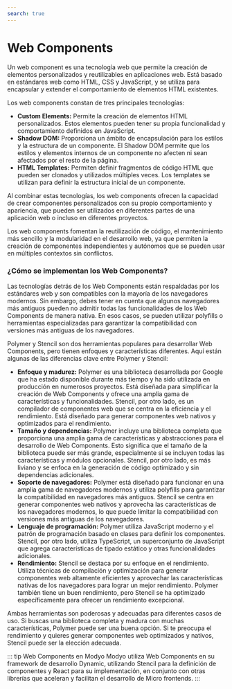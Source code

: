 ```yaml
---
search: true
---
```


# Web Components

Un web component es una tecnología web que permite la creación de elementos personalizados y reutilizables en
aplicaciones web. Está basado en estándares web como HTML, CSS y JavaScript, y se utiliza para encapsular y extender el
comportamiento de elementos HTML existentes.

Los web components constan de tres principales tecnologías:

- **Custom Elements:** Permite la creación de elementos HTML personalizados. Estos elementos pueden tener su propia
  funcionalidad y comportamiento definidos en JavaScript.
- **Shadow DOM:** Proporciona un ámbito de encapsulación para los estilos y la estructura de un componente. El Shadow DOM
  permite que los estilos y elementos internos de un componente no afecten ni sean afectados por el resto de la página.
- **HTML Templates:** Permiten definir fragmentos de código HTML que pueden ser clonados y utilizados múltiples veces. Los
  templates se utilizan para definir la estructura inicial de un componente.

Al combinar estas tecnologías, los web components ofrecen la capacidad de crear componentes personalizados con su propio
comportamiento y apariencia, que pueden ser utilizados en diferentes partes de una aplicación web o incluso en
diferentes proyectos.

Los web components fomentan la reutilización de código, el mantenimiento más sencillo y la modularidad en el desarrollo
web, ya que permiten la creación de componentes independientes y autónomos que se pueden usar en múltiples contextos sin
conflictos.

### ¿Cómo se implementan los Web Components?

Las tecnologías detrás de los Web Components están respaldadas por los estándares web y son compatibles con la mayoría
de los navegadores modernos. Sin embargo, debes tener en cuenta que algunos navegadores más antiguos pueden no admitir
todas las funcionalidades de los Web Components de manera nativa. En esos casos, se pueden utilizar polyfills o
herramientas especializadas para garantizar la compatibilidad con versiones más antiguas de los navegadores.

Polymer y Stencil son dos herramientas populares para desarrollar Web Components, pero tienen enfoques y características
diferentes. Aquí están algunas de las diferencias clave entre Polymer y Stencil:

- **Enfoque y madurez:** Polymer es una biblioteca desarrollada por Google que ha estado disponible durante más tiempo y ha
  sido utilizada en producción en numerosos proyectos. Está diseñada para simplificar la creación de Web Components y
  ofrece una amplia gama de características y funcionalidades. Stencil, por otro lado, es un compilador de componentes
  web que se centra en la eficiencia y el rendimiento. Está diseñado para generar componentes web nativos y optimizados
  para el rendimiento.
- **Tamaño y dependencias:** Polymer incluye una biblioteca completa que proporciona una amplia gama de características y
  abstracciones para el desarrollo de Web Components. Esto significa que el tamaño de la biblioteca puede ser más
  grande, especialmente si se incluyen todas las características y módulos opcionales. Stencil, por otro lado, es más
  liviano y se enfoca en la generación de código optimizado y sin dependencias adicionales.
- **Soporte de navegadores:** Polymer está diseñado para funcionar en una amplia gama de navegadores modernos y utiliza
  polyfills para garantizar la compatibilidad en navegadores más antiguos. Stencil se centra en generar componentes web
  nativos y aprovecha las características de los navegadores modernos, lo que puede limitar la compatibilidad con
  versiones más antiguas de los navegadores.
- **Lenguaje de programación:** Polymer utiliza JavaScript moderno y el patrón de programación basado en clases para definir
  los componentes. Stencil, por otro lado, utiliza TypeScript, un superconjunto de JavaScript que agrega características
  de tipado estático y otras funcionalidades adicionales.
- **Rendimiento:** Stencil se destaca por su enfoque en el rendimiento. Utiliza técnicas de compilación y optimización para
  generar componentes web altamente eficientes y aprovechar las características nativas de los navegadores para lograr
  un mejor rendimiento. Polymer también tiene un buen rendimiento, pero Stencil se ha optimizado específicamente para
  ofrecer un rendimiento excepcional.

Ambas herramientas son poderosas y adecuadas para diferentes casos de uso. Si buscas una biblioteca completa y madura
con muchas características, Polymer puede ser una buena opción. Si te preocupa el rendimiento y quieres generar
componentes web optimizados y nativos, Stencil puede ser la elección adecuada.

::: tip Web Components en Modyo
Modyo utiliza Web Components en su framework de desarrollo Dynamic, utilizando Stencil para la definición de componentes
y React para su implementación, en conjunto con otras librerías que aceleran y facilitan el desarrollo de Micro
frontends.
:::